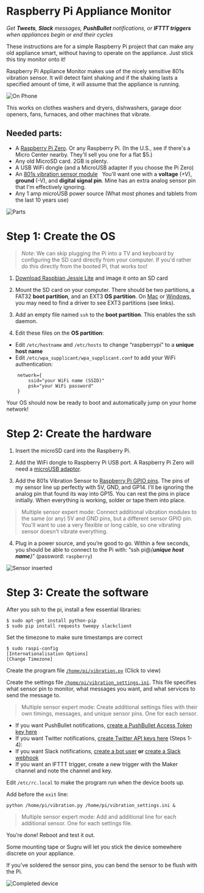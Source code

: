 # Raspberry Pi Appliance Monitor

_Get **Tweets**, **Slack** messages, **PushBullet** notifications, or **IFTTT triggers** when appliances begin or end their cycles_

These instructions are for a simple Raspberry Pi project that can make any old appliance smart, without having to operate on the appliance.  Just stick this tiny monitor onto it!

Raspberry Pi Appliance Monitor makes use of the nicely sensitive 801s vibration sensor.  It will detect faint shaking and if the shaking lasts a specified amount of time, it will assume that the appliance is running. 

![On Phone](https://cloud.githubusercontent.com/assets/1101856/21469770/5d91e94e-ca2b-11e6-8c9c-d28eb902aefb.jpg "On Phone")

This works on clothes washers and dryers, dishwashers, garage door openers, fans, furnaces, and other machines that vibrate.

## Needed parts:

* A [Raspberry Pi Zero](https://www.raspberrypi.org/products/pi-zero/).  Or any Raspberry Pi.  (In the U.S., see if there's a Micro Center nearby.  They'll sell you one for a flat $5.)
* Any old MicroSD card.  2GB is plenty.
* A USB WiFi dongle (and a MicroUSB adapter if you choose the Pi Zero)
* An [801s vibration sensor module](https://www.amazon.com/s/ref=nb_sb_noss?url=search-alias%3Dcomputers&field-keywords=801s+vibration+sensor)   You'll want one with a **voltage** (+V), **ground** (-V), and **digital signal pin**.  Mine has an extra analog sensor pin that I'm effectively ignoring.  
* Any 1 amp microUSB power source (What most phones and tablets from the last 10 years use) 

![Parts](https://cloud.githubusercontent.com/assets/1101856/21469691/1141fa38-ca27-11e6-8c7e-c1d389709a06.jpg "Parts")

# Step 1: Create the OS

> *Note*: We can skip plugging the Pi into a TV and keyboard by configuring the SD card directly from your computer. If you'd rather do this directly from the booted Pi, that works too!

1. [Download Raspbian Jessie Lite](https://www.raspberrypi.org/downloads/raspbian/) and image it onto an SD card 

2. Mount the SD card on your computer.  There should be two partitions, a FAT32 **boot partition**, and an EXT3 **OS partition**.  On [Mac](https://osxfuse.github.io/) or [Windows](http://www.chrysocome.net/explore2fs), you may need to find a driver to see EXT3 partitions (see links).

3. Add an empty file named `ssh` to the **boot partition**.  This enables the ssh daemon.

4. Edit these files on the **OS partition**:
  * Edit `/etc/hostname` and `/etc/hosts` to change “raspberrypi” to a **unique host name**
  * Edit `/etc/wpa_supplicant/wpa_supplicant.conf` to add your WiFi authentication:

```
    network={
	    ssid="your WiFi name (SSID)"
	    psk="your WiFi password"
    }
```

Your OS should now be ready to boot and automatically jump on your home network!

# Step 2: Create the hardware

1. Insert the microSD card into the Raspberry Pi.

2. Add the WiFi dongle to Raspberry Pi USB port.  A Raspberry Pi Zero will need a [microUSB adaptor](https://www.amazon.com/gp/product/B015GZOHKW/).

3. Add the 801s Vibration Sensor to [Raspberry Pi GPIO pins](https://pinout.xyz/).  The pins of my sensor line up perfectly with 5V, GND, and GP14.  I'll be ignoring the analog pin that found its way into GP15.  You can rest the pins in place initially.  When everything is working, solder or tape them into place.
> Multiple sensor expert mode: Connect additional vibration modules to the same (or any) 5V and GND pins, but a different sensor GPIO pin. You'll want to use a very flexible or long cable, so one vibrating sensor doesn't vibrate everything.

4. Plug in a power source, and you’re good to go.  Within a few seconds, you should be able to connect to the Pi with: “ssh pi@*{**unique host name**}*” (password: `raspberry`)

![Sensor inserted](https://cloud.githubusercontent.com/assets/1101856/21469689/113ee280-ca27-11e6-979f-a2d7c1aeb3bb.jpg "Sensor inserted")


# Step 3: Create the software

After you ssh to the pi, install a few essential libraries:

    $ sudo apt-get install python-pip
    $ sudo pip install requests tweepy slackclient
    
Set the timezone to make sure timestamps are correct

    $ sudo raspi-config
    [Internationalisation Options]
    [Change Timezone]

Create the program file [`/home/pi/vibration.py`](https://raw.githubusercontent.com/Shmoopty/rpi-appliance-monitor/master/vibration.py) (Click to view)

Create the settings file [`/home/pi/vibration_settings.ini`](https://raw.githubusercontent.com/Shmoopty/rpi-appliance-monitor/master/vibration_settings.ini).  This file specifies what sensor pin to monitor, what messages you want, and what services to send the message to. 

> Multiple sensor expert mode: Create additional settings files with their own timings, messages, and unique sensor pins.  One for each sensor.

* If you want PushBullet notifications, [create a PushBullet Access Token key here](https://www.pushbullet.com/#settings/account)
* If you want Twitter notifications, [create Twitter API keys here](http://nodotcom.org/python-twitter-tutorial.html) (Steps 1-4): 
* If you want Slack notifications, [create a bot user](https://api.slack.com/bot-users) **or** [create a Slack webhook](https://api.slack.com/incoming-webhooks)
* If you want an IFTTT trigger, create a new trigger with the Maker channel and note the channel and key.

Edit `/etc/rc.local` to make the program run when the device boots up.

Add before the `exit` line:

    python /home/pi/vibration.py /home/pi/vibration_settings.ini &

> Multiple sensor expert mode: Add and additional line for each additional sensor. One for each settings file.

You’re done!  Reboot and test it out.

Some mounting tape or Sugru will let you stick the device somewhere discrete on your appliance.

If you’ve soldered the sensor pins, you can bend the sensor to be flush with the Pi.

![Completed device](https://cloud.githubusercontent.com/assets/1101856/21469692/1143d1fa-ca27-11e6-9986-e12b9c23e189.jpg "Completed device")

